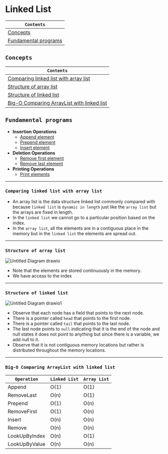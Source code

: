 # Linked List


<div align="center">
  
| `Contents` |
| ---------- |
| [Concepts](https://github.com/devrath/studious-ds-adventure/blob/main/collection/LinkedList/README.md#concepts) |
| [Fundamental programs](https://github.com/devrath/studious-ds-adventure/tree/main/collection/LinkedList#fundamental-programs) |

</div>


## `Concepts`

<div align="center">
  
| `Contents` |
| ---------- |
| [Comparing linked list with array list](https://github.com/devrath/studious-ds-adventure/blob/main/collection/LinkedList/README.md#comparing-linked-list-with-array-list-) |
| [Structure of array list](https://github.com/devrath/studious-ds-adventure/blob/main/collection/LinkedList/README.md#structure-of-array-list) |
| [Structure of linked list](https://github.com/devrath/studious-ds-adventure/blob/main/collection/LinkedList/README.md#structure-of-linked-list) |
| [Big-O Comparing ArrayList with linked list](https://github.com/devrath/studious-ds-adventure/blob/main/collection/LinkedList/README.md#big-o-comparing-arraylist-with-linked-list) |

</div>


## `Fundamental programs`

* **Insertion Operations**  
  * [Append element](https://github.com/devrath/studious-ds-adventure/tree/main/collection/LinkedList/Fundamental%20Programs/AppendElement)
  * [Prepend element](https://github.com/devrath/studious-ds-adventure/tree/main/collection/LinkedList/Fundamental%20Programs/PrependElement)
  * [Insert element](https://github.com/devrath/studious-ds-adventure/tree/main/collection/LinkedList/Fundamental%20Programs/InsertElement)
* **Deletion Operations**
  * [Remove first element](https://github.com/devrath/studious-ds-adventure/tree/main/collection/LinkedList/Fundamental%20Programs/RemoveFirstElement)
  * [Remove last element](https://github.com/devrath/studious-ds-adventure/tree/main/collection/LinkedList/Fundamental%20Programs/RemoveLastElement)
* **Printing Operations**
  * [Print elements](https://github.com/devrath/studious-ds-adventure/tree/main/collection/LinkedList/Fundamental%20Programs/PrintElements)  




------------

### `Comparing linked list with array list `
* An array list is the data structure linked list commonly compared with because `linked list` is `dynamic in length` just like the `array list` but the arrays are fixed in length. 
* In the `linked list` we cannot go to a particular position based on the index.
* In the `array list`, all the elements are in a contiguous place in the memory but in the `linked list` the elements are spread out.

------------

### `Structure of array list`
![Untitled Diagram drawio](https://github.com/devrath/studious-ds-adventure/assets/1456191/bb6539e5-8f0a-410d-b89a-0a68cc3c5caa)
* Note that the elements are stored continuously in the memory.
* We have access to the index

------------

### `Structure of linked list`
![Untitled Diagram drawio1](https://github.com/devrath/studious-ds-adventure/assets/1456191/124d2602-aa2d-4e7c-be85-8ab2497a49bd)
* Observe that each node has a field that points to the next node.
* There is a pointer called `head` that points to the first node.
* There is a pointer called `tail` that points to the last node.
* The last node points to `null` indicating that it is the end of the node and null states it does not point to anything but since there is a variable, we add null to it.
* Observe that it is not contiguous memory locations but rather is distributed throughout the memory locations.

------------

### `Big-O Comparing ArrayList with linked list`  

| `Operation`   | `Linked List`   | `Array List`   |
| ------------- | --------------- | -------------- |
|   Append      |     O(1)        |     O(1)       |
|  RemoveLast   |     O(n)        |     O(1)       |
|   Prepend     |     O(1)        |     O(n)       |
| RemoveFirst   |     O(1)        |     O(n)       |
|   Insert      |     O(n)        |     O(n)       |
|   Remove      |     O(n)        |     O(n)       |
| LookUpByIndex |     O(n)        |     O(1)       |
| LookUpByValue |     O(n)        |     O(n)       |






